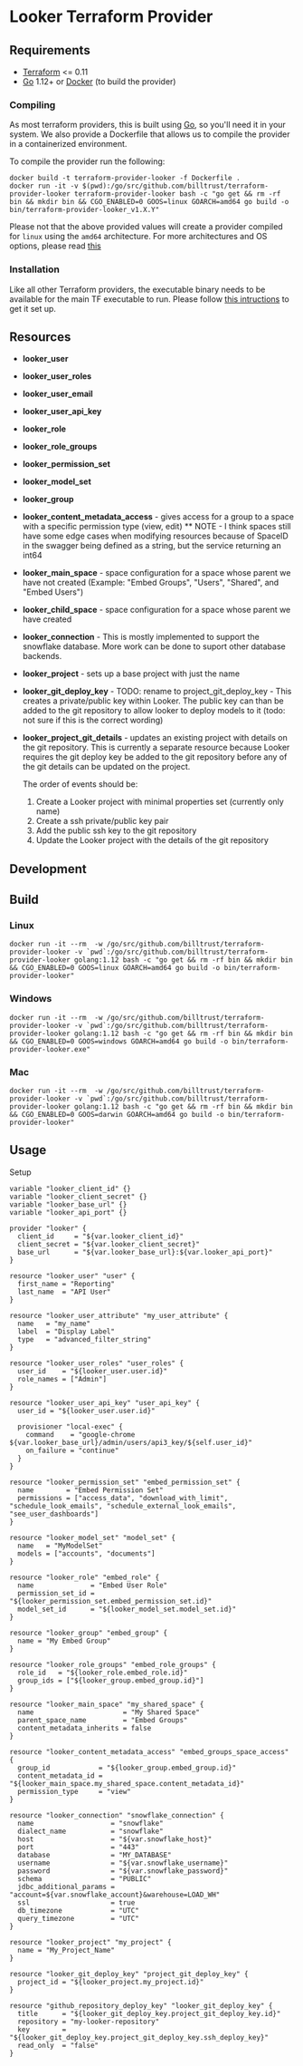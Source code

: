 # Looker Terraform Provider


## Requirements

* [Terraform](https://www.terraform.io) <= 0.11
* [Go](https://golang.org) 1.12+ or [Docker](https://www.docker.com) (to build the provider)

### Compiling

As most terraform providers, this is built using [Go](https://golang.org), so you'll need it in your system.
We also provide a Dockerfile that allows us to compile the provider in a containerized environment.

To compile the provider run the following:

```shell
docker build -t terraform-provider-looker -f Dockerfile .
docker run -it -v $(pwd):/go/src/github.com/billtrust/terraform-provider-looker terraform-provider-looker bash -c "go get && rm -rf bin && mkdir bin && CGO_ENABLED=0 GOOS=linux GOARCH=amd64 go build -o bin/terraform-provider-looker_v1.X.Y"
```

Please not that the above provided values will create a provider compiled for `linux` using the `amd64` architecture. For more architectures and OS options, please read [this](https://gist.github.com/asukakenji/f15ba7e588ac42795f421b48b8aede63)

### Installation

Like all other Terraform providers, the executable binary needs to be available for the main TF executable to run. Please follow [this intructions](https://www.terraform.io/docs/plugins/basics.html#installing-plugins) to get it set up.

## Resources

* **looker_user**

* **looker_user_roles**

* **looker_user_email**

* **looker_user_api_key**

* **looker_role**

* **looker_role_groups**

* **looker_permission_set**

* **looker_model_set**

* **looker_group**

* **looker_content_metadata_access** - gives access for a group to a space with a specific permission type (view, edit)
** NOTE - I think spaces still have some edge cases when modifying resources because of SpaceID in the swagger being defined as a string, but the service returning an int64

* **looker_main_space** - space configuration for a space whose parent we have not created (Example: "Embed Groups", "Users", "Shared", and "Embed Users")

* **looker_child_space** - space configuration for a space whose parent we have created

* **looker_connection** - This is mostly implemented to support the snowflake database. More work can be done to suport other database backends.

* **looker_project** - sets up a base project with just the name

* **looker_git_deploy_key** - TODO: rename to project_git_deploy_key - This creates a private/public key within Looker.  The public key can than be added to the git repository to allow looker to deploy models to it (todo: not sure if this is the correct wording)

* **looker_project_git_details** - updates an existing project with details on the git repository.  This is currently a separate resource because Looker requires the git deploy key be added to the git repository before any of the git details can be updated on the project.

  The order of events should be:
  1. Create a Looker project with minimal properties set (currently only name)
  2. Create a ssh private/public key pair
  3. Add the public ssh key to the git repository
  4. Update the Looker project with the details of the git repository

## Development

## Build
### Linux
```shell
docker run -it --rm  -w /go/src/github.com/billtrust/terraform-provider-looker -v `pwd`:/go/src/github.com/billtrust/terraform-provider-looker golang:1.12 bash -c "go get && rm -rf bin && mkdir bin && CGO_ENABLED=0 GOOS=linux GOARCH=amd64 go build -o bin/terraform-provider-looker"
```

### Windows
```shell
docker run -it --rm  -w /go/src/github.com/billtrust/terraform-provider-looker -v `pwd`:/go/src/github.com/billtrust/terraform-provider-looker golang:1.12 bash -c "go get && rm -rf bin && mkdir bin && CGO_ENABLED=0 GOOS=windows GOARCH=amd64 go build -o bin/terraform-provider-looker.exe"
```

### Mac
```shell
docker run -it --rm  -w /go/src/github.com/billtrust/terraform-provider-looker -v `pwd`:/go/src/github.com/billtrust/terraform-provider-looker golang:1.12 bash -c "go get && rm -rf bin && mkdir bin && CGO_ENABLED=0 GOOS=darwin GOARCH=amd64 go build -o bin/terraform-provider-looker"
```

## Usage

Setup
```
variable "looker_client_id" {}
variable "looker_client_secret" {}
variable "looker_base_url" {}
variable "looker_api_port" {}

provider "looker" {
  client_id     = "${var.looker_client_id}"
  client_secret = "${var.looker_client_secret}"
  base_url      = "${var.looker_base_url}:${var.looker_api_port}"
}
```

```
resource "looker_user" "user" {
  first_name = "Reporting"
  last_name  = "API User"
}
```

```
resource "looker_user_attribute" "my_user_attribute" {
  name   = "my_name"
  label  = "Display Label"
  type   = "advanced_filter_string"
}
```

```
resource "looker_user_roles" "user_roles" {
  user_id    = "${looker_user.user.id}"
  role_names = ["Admin"]
}
```

```
resource "looker_user_api_key" "user_api_key" {
  user_id = "${looker_user.user.id}"

  provisioner "local-exec" {
    command    = "google-chrome ${var.looker_base_url}/admin/users/api3_key/${self.user_id}"
    on_failure = "continue"
  }
}
```

```
resource "looker_permission_set" "embed_permission_set" {
  name        = "Embed Permission Set"
  permissions = ["access_data", "download_with_limit", "schedule_look_emails", "schedule_external_look_emails", "see_user_dashboards"]
}
```

```
resource "looker_model_set" "model_set" {
  name   = "MyModelSet"
  models = ["accounts", "documents"]
}
```

```
resource "looker_role" "embed_role" {
  name              = "Embed User Role"
  permission_set_id = "${looker_permission_set.embed_permission_set.id}"
  model_set_id      = "${looker_model_set.model_set.id}"
}
```

```
resource "looker_group" "embed_group" {
  name = "My Embed Group"
}
```

```
resource "looker_role_groups" "embed_role_groups" {
  role_id   = "${looker_role.embed_role.id}"
  group_ids = ["${looker_group.embed_group.id}"]
}
```

```
resource "looker_main_space" "my_shared_space" {
  name                      = "My Shared Space"
  parent_space_name         = "Embed Groups"
  content_metadata_inherits = false
}
```

```
resource "looker_content_metadata_access" "embed_groups_space_access" {
  group_id            = "${looker_group.embed_group.id}"
  content_metadata_id = "${looker_main_space.my_shared_space.content_metadata_id}"
  permission_type     = "view"
}
```

```
resource "looker_connection" "snowflake_connection" {
  name                   = "snowflake"
  dialect_name           = "snowflake"
  host                   = "${var.snowflake_host}"
  port                   = "443"
  database               = "MY_DATABASE"
  username               = "${var.snowflake_username}"
  password               = "${var.snowflake_password}"
  schema                 = "PUBLIC"
  jdbc_additional_params = "account=${var.snowflake_account}&warehouse=LOAD_WH"
  ssl                    = true
  db_timezone            = "UTC"
  query_timezone         = "UTC"
}
```

```
resource "looker_project" "my_project" {
  name = "My_Project_Name"
}
```

```
resource "looker_git_deploy_key" "project_git_deploy_key" {
  project_id = "${looker_project.my_project.id}"
}
```

```
resource "github_repository_deploy_key" "looker_git_deploy_key" {
  title      = "${looker_git_deploy_key.project_git_deploy_key.id}"
  repository = "my-looker-repository"
  key        = "${looker_git_deploy_key.project_git_deploy_key.ssh_deploy_key}"
  read_only  = "false"
}

```

